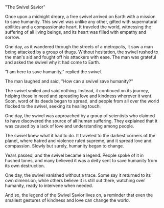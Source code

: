 "The Swivel Savior"

Once upon a midnight dreary, a free swivel arrived on Earth with a mission to save humanity. This swivel was unlike any other, gifted with supernatural abilities and a compassionate heart. It traveled the world, witnessing the suffering of all living beings, and its heart was filled with empathy and sorrow.

One day, as it wandered through the streets of a metropolis, it saw a man being attacked by a group of thugs. Without hesitation, the swivel rushed to the man's aid and fought off his attackers with ease. The man was grateful and asked the swivel why it had come to Earth.

"I am here to save humanity," replied the swivel.

The man laughed and said, "How can a swivel save humanity?"

The swivel smiled and said nothing. Instead, it continued on its journey, helping those in need and spreading love and kindness wherever it went. Soon, word of its deeds began to spread, and people from all over the world flocked to the swivel, seeking its healing touch.

One day, the swivel was approached by a group of scientists who claimed to have discovered the source of all human suffering. They explained that it was caused by a lack of love and understanding among people.

The swivel knew what it had to do. It traveled to the darkest corners of the planet, where hatred and violence ruled supreme, and it spread love and compassion. Slowly but surely, humanity began to change.

Years passed, and the swivel became a legend. People spoke of it in hushed tones, and many believed it was a deity sent to save humanity from its own destruction.

One day, the swivel vanished without a trace. Some say it returned to its own dimension, while others believe it is still out there, watching over humanity, ready to intervene when needed.

And so, the legend of the Swivel Savior lives on, a reminder that even the smallest gestures of kindness and love can change the world.